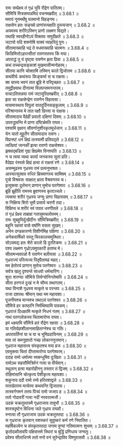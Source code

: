 

  
रामः सम्प्रेक्ष्य तं गृध्रं भुवि रौद्रेण पातितम्।  
सौमित्रिं मित्रसम्पन्नमिदं वचनमब्रवीत् ॥ 3.68.1 ॥   
ममायं नूनमर्थेषु यतमानो विहङ्गमः।  
राक्षसेन हतः सङ्ख्ये प्राणांस्त्यक्षति दुस्त्यजान् ॥ 3.68.2 ॥   
अयमस्य शरीरेऽस्मिन् प्राणो लक्ष्मण विद्यते।  
तथाहि स्वरहीनोऽयं विक्लवः समुदीक्षते ॥ 3.68.3 ॥   
जटायो यदि शक्नोषि वाक्यं व्याहरितुं पुनः।  
सीतामाख्याहि भद्रं ते वधमाख्याहि चात्मनः ॥ 3.68.4 ॥   
किन्निमित्तोऽहरत्सीतां रावणस्तस्य किं मया।  
अपराद्धं तु यं दृष्ट्वा रावणेन हृता प्रिया ॥ 3.68.5 ॥   
कथं तच्चन्द्रसङ्काशं मुखमासीन्मनोहरम्।  
सीतया कानि चोक्तामि तस्मिन् काले द्विजोत्तम ॥ 3.68.6 ॥   
कथंवीर्यः कथंरूपः किङ्कर्मा स च राक्षसः।  
क्व चास्य भवनं तात ब्रूहि मे परिपृच्छतः ॥ 3.68.7 ॥   
तमुद्वीक्ष्याथ दीनात्मा विलपन्तमनन्तरम्।  
वाचाऽतिसन्नया रामं जटायुरिदमब्रवीत् ॥ 3.68.8 ॥   
हृता सा राक्षसेन्द्रेण रावणेन विहायसा।  
मायामास्थाय विपुलां वातदुर्दिनसङ्कुलाम् ॥ 3.68.9 ॥   
परिश्रान्तस्य मे तात पक्षौ छित्त्वा स राक्षसः।  
सीतामादाय वैहेहीं प्रयातो दक्षिणां दिशम् ॥ 3.68.10 ॥   
उपरुद्ध्यन्ति मे प्राणा दष्टिर्भ्रमति राघव।  
पश्यामि वृक्षान् सौवर्णानुशीरकृतमूर्धजान् ॥ 3.68.11 ॥   
येन यातो मुहूर्तेन सीतामादाय रावणः।  
विप्रनष्टं धनं क्षिप्रं तत्स्वामी प्रतिपद्यते ॥ 3.68.12 ॥   
त्वत्प्रियां जानकीं हृत्वा रावणो राक्षसेश्वरः।  
झषवद्बडिशं गृह्य क्षिप्रमेव विनश्यति ॥ 3.68.13 ॥   
न च त्वया व्यथा कार्या जनकस्य सुतां प्रति।  
वैदेह्या रंस्यसे क्षिप्रं हत्वा तं राक्षसं रणे ॥ 3.68.14 ॥   
असम्मूढस्य गृध्रस्य रामं प्रत्यनुभाषतः।  
आस्यात्सुस्राव रुधिरं म्रियमाणस्य सामिषम् ॥ 3.68.15 ॥   
पुत्रो विश्रवसः साक्षात् भ्राता वैश्रवणस्य च।  
इत्युक्त्वा दुर्लभान् प्राणान् मुमोच पतगेश्वरः ॥ 3.68.16 ॥   
ब्रूहि ब्रूहीति रामस्य ब्रुवाणस्य कृताञ्जलेः।  
त्यक्त्वा शरीरं गृध्रस्य जग्मुः प्राणा विहायसम् ॥ 3.68.17 ॥   
स निक्षिप्य शिरो भूमौ प्रसार्य चरणौ तदा।  
विक्षिप्य च शरीरं स्वं पपात धरणीतले ॥ 3.68.18 ॥   
तं गृध्रं प्रेक्ष्य ताम्राक्षं गतासुमचलोपमम्।  
रामः सुबहुभिर्दुःखैर्दीनः सौमित्रिमब्रवीत् ॥ 3.68.19 ॥   
बहूनि रक्षसां वासे वर्षाणि वसता सुखम्।  
अनेन दण्डकारण्ये विशीर्णमिह पक्षिणा ॥ 3.68.20 ॥   
अनेकवार्षिको यस्तु चिरकालसमुत्थितः।  
सोऽयमद्य हतः शेते कालो हि दुरतिक्रमः ॥ 3.68.21 ॥   
पश्य लक्ष्मण गृध्रोऽयमुपकारी हतश्च मे।  
सीतामभ्यवपन्नो वै रावणेन बलीयसा ॥ 3.68.22 ॥   
गृध्रराज्यं परित्यज्य पितृपैतामहं महत्।  
मम हेतोरयं प्राणान् मुमोच पतगेश्वरः ॥ 3.68.23 ॥   
सर्वत्र खलु दृश्यन्ते साधवो धर्मचारिणः।  
शूराः शरण्याः सौमित्रे तिर्यग्योनिगतेष्वपि ॥ 3.68.24 ॥   
सीता हरणजं दुःखं न मे सौम्य तथागतम्।  
यथा विनाशे गृध्रस्य मत्कृते च परन्तप ॥ 3.68.25 ॥   
राजा दशरथः श्रीमान् यथा मम महायशाः।  
पूजनीयश्च मान्यश्च तथाऽयं पतगेश्वरः ॥ 3.68.26 ॥   
सौमित्रे हर काष्ठानि निर्मथिष्यामि पावकम्।  
गृध्रराजं दिधक्षामि मत्कृते निधनं गतम् ॥ 3.68.27 ॥   
नाथं पतगलोकस्य चितामारोप्य राघव।  
इमं धक्ष्यामि सौमित्रे हतं रौद्रेण रक्षसा ॥ 3.68.28 ॥   
या गतिर्यज्ञशीलानामाहिताग्नेश्च या गतिः।  
अपरावर्तिनां या च या च भूमिप्रदायिनाम् ॥ 3.68.29 ॥   
मया त्वं समनुज्ञातो गच्छ लोकाननुत्तमान्।  
गृध्रराज महासत्त्व संस्कृतश्च मया व्रज ॥ 3.68.30 ॥   
एवमुक्त्वा चितां दीप्तामारोप्य पतगेश्वरम्।  
ददाह रामो धर्मात्मा स्वबन्धुमिव दुःखितः ॥ 3.68.31 ॥   
रामोऽथ सहसौमित्रिर्वनं गत्वा स वीर्यवान्।  
स्थूलान् हत्वा महारोहीननु तस्तार तं द्विजम् ॥ 3.68.32 ॥   
रोहिमांसानि चोत्कृत्य पेशीकृत्य महायशाः।  
शकुनाय ददौ रामो रम्ये हरितशाद्वले ॥ 3.68.33 ॥   
यत्तत्प्रेतस्य मर्त्यस्य कथयन्ति द्विजातयः।  
तत्स्वर्गगमनं तस्य पित्र्यं रामो जजाप ह ॥ 3.68.34 ॥   
ततो गोदावरीं गत्वा नदीं नरवरात्मजौ।  
उदकं चक्रतुस्तस्मै गृध्रराजाय तावुभौ ॥ 3.68.35 ॥   
शास्त्रदृष्टेन विधिना जले गृध्राय राघवौ।  
स्नात्वा तौ गृध्रराजाय उदकं चक्रतुस्तदा ॥ 3.68.36 ॥   
स गृध्रराजः कृतवान् यशस्करं सुदुष्करं कर्म रणे निपातितः।  
महर्षिकल्पेन च संस्कृतस्तदा जगाम पुण्यां गतिमात्मनः शुभाम् ॥ 3.68.37 ॥   
कृतोदकौतावपि पक्षिसत्तमे स्थिरां च बुद्धिं प्रणिधाय जग्मतुः।  
प्रवेश्य सीताधिगमे ततो मनो वनं सुरेन्द्राविव विष्णुवासवौ ॥ 3.68.38 ॥   
